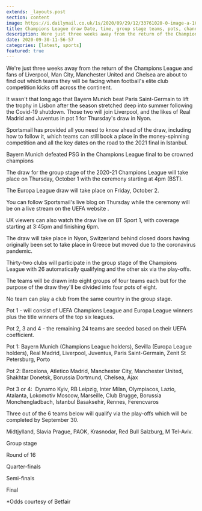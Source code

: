 ```yaml
---
extends: _layouts.post
section: content
image: https://i.dailymail.co.uk/1s/2020/09/29/12/33761020-0-image-a-16_1601378793614.jpg 
title: Champions League draw Date, time, group stage teams, pots, channel and latest odds 
description: Were just three weeks away from the return of the Champions League and fans are about to find out which teams they will be facing when footballs elite club competition kicks off across the continent. 
date: 2020-09-30-11-56-57 
categories: [latest, sports] 
featured: true 
--- 
```

We're just three weeks away from the return of the Champions League and fans of Liverpool, Man City, Manchester United and Chelsea are about to find out which teams they will be facing when football's elite club competition kicks off across the continent.

It wasn't that long ago that Bayern Munich beat Paris Saint-Germain to lift the trophy in Lisbon after the season stretched deep into summer following the Covid-19 shutdown. Those two will join Liverpool, and the likes of Real Madrid and Juventus in pot 1 for Thursday's draw in Nyon. 

Sportsmail has provided all you need to know ahead of the draw, including how to follow it, which teams can still book a place in the money-spinning competition and all the key dates on the road to the 2021 final in Istanbul. 

Bayern Munich defeated PSG in the Champions League final to be crowned champions

The draw for the group stage of the 2020-21 Champions League will take place on Thursday, October 1 with the ceremony starting at 4pm (BST). 

The Europa League draw will take place on Friday, October 2. 

You can follow Sportsmail's live blog on Thursday while the ceremony will be on a live stream on the UEFA website .

UK viewers can also watch the draw live on BT Sport 1, with coverage starting at 3:45pm and finishing 6pm. 

The draw will take place in Nyon, Switzerland behind closed doors having originally been set to take place in Greece but moved due to the coronavirus pandemic. 

Thirty-two clubs will participate in the group stage of the Champions League with 26 automatically qualifying and the other six via the play-offs.

The teams will be drawn into eight groups of four teams each but for the purpose of the draw they'll be divided into four pots of eight.

No team can play a club from the same country in the group stage.

Pot 1 - will consist of UEFA Champions League and Europa League winners plus the title winners of the top six leagues.

Pot 2, 3 and 4 - the remaining 24 teams are seeded based on their UEFA coefficient.

Pot 1: Bayern Munich (Champions League holders), Sevilla (Europa League holders), Real Madrid, Liverpool, Juventus, Paris Saint-Germain, Zenit St Petersburg, Porto

Pot 2: Barcelona, Atletico Madrid, Manchester City, Manchester United, Shakhtar Donetsk, Borussia Dortmund, Chelsea, Ajax

Pot 3 or 4:  Dynamo Kyiv, RB Leipzig, Inter Milan, Olympiacos, Lazio, Atalanta, Lokomotiv Moscow, Marseille, Club Brugge, Borussia Monchengladbach, Istanbul Basaksehir, Rennes, Ferencvaros

Three out of the 6 teams below will qualify via the play-offs which will be completed by September 30. 

Midtjylland, Slavia Prague, PAOK, Krasnodar, Red Bull Salzburg, M Tel-Aviv.

Group stage

Round of 16

Quarter-finals

Semi-finals

Final

*Odds courtesy of Betfair 

